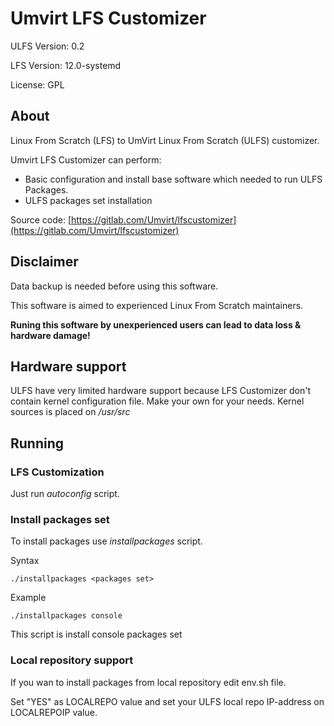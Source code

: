 # Umvirt LFS Customizer

ULFS Version: 0.2 

LFS Version: 12.0-systemd

License: GPL

## About

Linux From Scratch (LFS) to UmVirt Linux From Scratch (ULFS) customizer.

Umvirt LFS Customizer can perform: 

* Basic configuration and install base software which needed to run ULFS Packages.
* ULFS packages set installation

Source code: [https://gitlab.com/Umvirt/lfscustomizer](https://gitlab.com/Umvirt/lfscustomizer)

## Disclaimer

Data backup is needed before using this software.

This software is aimed to experienced Linux From Scratch maintainers.

**Runing this software by unexperienced users can lead to data loss & hardware damage!**

## Hardware support

ULFS have very limited hardware support because LFS Customizer don't contain kernel configuration file. Make your own for your needs.
Kernel sources is placed on */usr/src*

## Running

### LFS Customization

Just run *autoconfig* script.

### Install packages set

To install packages use *installpackages* script.

Syntax

    ./installpackages <packages set>

Example

    ./installpackages console

This script is install console packages set

### Local repository support

If you wan to install packages from local repository edit env.sh file.

Set "YES" as LOCALREPO value and set your ULFS local repo IP-address on LOCALREPOIP value.